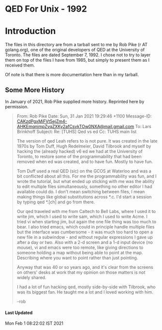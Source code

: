 # QED For Unix - 1992

# Introduction

The files in this directory are from a tarball sent to me by Rob Pike
(r AT golang.org),
one of the original developers of QED at the University of Toronto.
The files are dated September 7, 1992.  I chose not to try to layer
them on top of the files I have from 1985, but simply to present
them as I received them.

Of note is that there is more documentation here than in my tarball.

## Some More History

In January of 2021, Rob Pike supplied more history. Reprinted here
by permission.

> From: Rob Pike <robpike AT gmail.com>
> Date: Sun, 31 Jan 2021 19:29:46 +1100
> Message-ID: <CAKzdPgxMiFVt5ejZm4-AHKEmqnimpZvqZXKy2afCsvkTOw0NXA@mail.gmail.com>
> To: Lars Brinkhoff <lars AT nocrew.org>
> Subject: Re: [TUHS] Qed vs ed
> Cc: TUHS main list <tuhs AT minnie.tuhs.org>
>
> The version of qed Leah refers to is not pure. It was created in the late
> 1970s by Tom Duff, Hugh Redelmeier, David Tilbrook and myself by hacking
> the (already hacked) v6 ed we had at the University of Toronto, to restore
> some of the programmability that had been removed when ed was created, and
> to have fun. Mostly to have fun.
>
> Tom Duff used a real QED (sic) on the GCOS at Waterloo and was a bit
> conflicted about all this. For me the programmability was fun, and I wrote
> the tutorial, but what ended up sticking with me was the ability to edit
> multiple files simultaneously, something no other editor I had available
> could do. I don't mean switching between files, I mean making things like
> global substitutions across *.c. I'd start a session by typing qed *.[ch]
> and go from there.
>
> Our qed traveled with me from Caltech to Bell Labs, where I used it to
> write jim, which I used to write sam, which I used to write Acme. I tried
> vi when starting jim, but again the one file thing was too much to bear. I
> also tried emacs, which could in principle handle multiple files but the
> interface was cumbersome - it was much too hard to open a new file in a
> subwindow - and without regular expressions I gave up after a day or two.
> Also with a 2-d screen and a 1-d input device (no mouse), vi and emacs were
> too remote, like giving directions to someone holding a map without being
> able to point at the map. Describing where you want to point rather than
> just pointing.
>
> Anyway that was 40 or so years ago, and it's clear from the screens on
> others' desks at work that my opinion on those matters is not widely shared.
>
> I had a lot of fun hacking qed, mostly side-by-side with Tilbrook, who was
> its biggest fan. He taught me a lot and I loved working with him.
>
> -rob

#### Last Updated

Mon Feb  1 08:22:02 IST 2021
